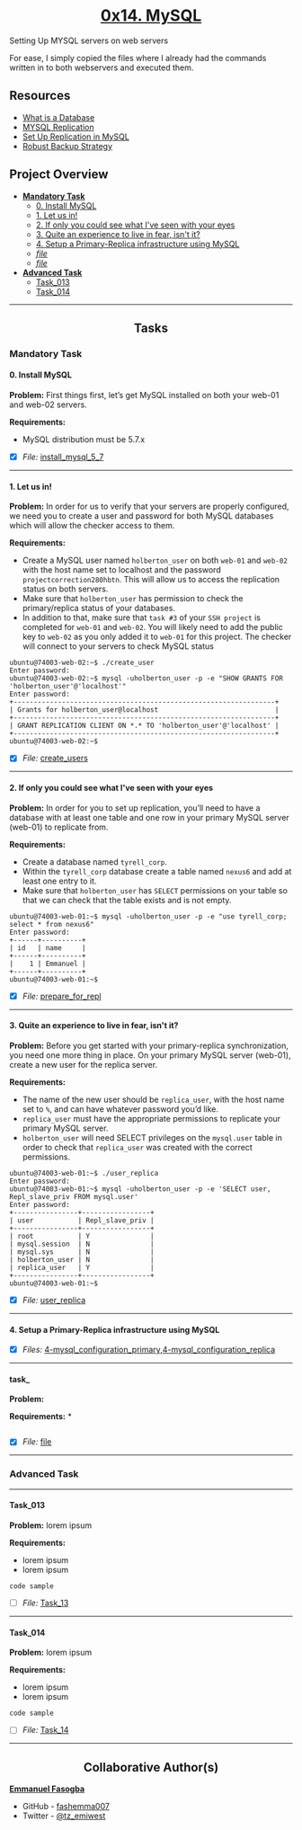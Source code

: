 <h1 style="text-align: center;">
	<a href='https://intranet.alxswe.com/projects/280'>
		0x14. MySQL
	</a>
</h1>

Setting Up MYSQL servers on web servers

For ease, I simply copied the files where I already had the commands written in
to both webservers and executed them.

## Resources
* [What is a Database](https://www.techtarget.com/searchdatamanagement/definition/database)
* [MYSQL Replication](https://www.digitalocean.com/community/tutorials/how-to-choose-a-redundancy-plan-to-ensure-high-availability#sql-replication)
* [Set Up Replication in MySQL](https://www.digitalocean.com/community/tutorials/how-to-set-up-replication-in-mysql)
* [Robust Backup Strategy](https://www.databasejournal.com/ms-sql/developing-a-sql-server-backup-strategy/)


## Project Overview

- [**Mandatory Task**](#mandatory-task)
	- [0. Install MySQL](install_mysql_5_7)
	- [1. Let us in!](create_users)
	- [2. If only you could see what I've seen with your eyes](prepare_for_repl)
	- [3. Quite an experience to live in fear, isn't it?](user_replica)
	- [4. Setup a Primary-Replica infrastructure using MySQL](4-mysql_configuration_replica)
	- [_file_](link_to_file)
	- [_file_](link_to_file)
- [**Advanced Task**](#advanced-task)
	- [Task_013](link_to_file)
	- [Task_014](link_to_file)

---

<h2 style="text-align: center;">Tasks</h2>

### Mandatory Task
#### 0. Install MySQL

**Problem:** First things first, let’s get MySQL installed on both your web-01 and web-02 servers.

**Requirements:**
* MySQL distribution must be 5.7.x

- [x] *File:* [install_mysql_5_7](install_mysql_5_7)

---

#### 1. Let us in!

**Problem:** In order for us to verify that your servers are properly configured, we need you to create a user and password for both MySQL databases which will allow the checker access to them.

**Requirements:**
* Create a MySQL user named `holberton_user` on both `web-01` and `web-02` with the host name set to localhost and the password `projectcorrection280hbtn`. This will allow us to access the replication status on both servers.
* Make sure that `holberton_user` has permission to check the primary/replica status of your databases.
* In addition to that, make sure that `task #3` of your `SSH project` is completed for `web-01` and `web-02`. You will likely need to add the public key to `web-02` as you only added it to `web-01` for this project. The checker will connect to your servers to check MySQL status
```
ubuntu@74003-web-02:~$ ./create_user 
Enter password: 
ubuntu@74003-web-02:~$ mysql -uholberton_user -p -e "SHOW GRANTS FOR 'holberton_user'@'localhost'"
Enter password: 
+-----------------------------------------------------------------+
| Grants for holberton_user@localhost                             |
+-----------------------------------------------------------------+
| GRANT REPLICATION CLIENT ON *.* TO 'holberton_user'@'localhost' |
+-----------------------------------------------------------------+
ubuntu@74003-web-02:~$ 

```
- [x] *File:* [create_users](create_users)

---

#### 2. If only you could see what I've seen with your eyes

**Problem:** In order for you to set up replication, you’ll need to have a database with at least one table and one row in your primary MySQL server (web-01) to replicate from.

**Requirements:**
* Create a database named `tyrell_corp`.
* Within the `tyrell_corp` database create a table named `nexus6` and add at least one entry to it.
* Make sure that `holberton_user` has `SELECT` permissions on your table so that we can check that the table exists and is not empty.

```
ubuntu@74003-web-01:~$ mysql -uholberton_user -p -e "use tyrell_corp; select * from nexus6"
Enter password: 
+------+----------+
| id   | name     |
+------+----------+
|    1 | Emmanuel |
+------+----------+
ubuntu@74003-web-01:~$ 
```
- [x] *File:* [prepare_for_repl](prepare_for_repl)

---

#### 3. Quite an experience to live in fear, isn't it?

**Problem:** Before you get started with your primary-replica synchronization, you need one more thing in place. On your primary MySQL server (web-01), create a new user for the replica server.

**Requirements:**
* The name of the new user should be `replica_user`, with the host name set to `%`, and can have whatever password you’d like.
* `replica_user` must have the appropriate permissions to replicate your primary MySQL server.
* `holberton_user` will need SELECT privileges on the `mysql.user` table in order to check that `replica_user` was created with the correct permissions.

```
ubuntu@74003-web-01:~$ ./user_replica 
Enter password: 
ubuntu@74003-web-01:~$ mysql -uholberton_user -p -e 'SELECT user, Repl_slave_priv FROM mysql.user'
Enter password: 
+----------------+-----------------+
| user           | Repl_slave_priv |
+----------------+-----------------+
| root           | Y               |
| mysql.session  | N               |
| mysql.sys      | N               |
| holberton_user | N               |
| replica_user   | Y               |
+----------------+-----------------+
ubuntu@74003-web-01:~$ 
```
- [x] *File:* [user_replica](user_replica)

---
#### 4. Setup a Primary-Replica infrastructure using MySQL

- [x] *Files:* [4-mysql_configuration_primary](4-mysql_configuration_primary),[4-mysql_configuration_replica](4-mysql_configuration_replica)

---
#### task_

**Problem:** 

**Requirements:**
* 

```
```
- [x] *File:* [file](file)

---

### Advanced Task

---
#### Task_013
**Problem:** lorem ipsum

**Requirements:**
* lorem ipsum
* lorem ipsum

```
code sample
```
- [ ] *File:* [Task_13](link_to_file)

---

#### Task_014

**Problem:** lorem ipsum

**Requirements:**
* lorem ipsum
* lorem ipsum

```
code sample
```
- [ ] *File:* [Task_14](link_to_file)

---

<h2 style="text-align: center;">Collaborative Author(s)</h2>

[**Emmanuel Fasogba**](https://www.linkedin.com/in/emmanuelofasogba/)
- GitHub - [fashemma007](https://github.com/fashemma007)
- Twitter - [@tz_emiwest](https://www.twitter.com/tz_emiwest)
